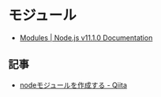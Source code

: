 # モジュール

- [Modules | Node.js v11.1.0 Documentation](https://nodejs.org/dist/latest-v11.x/docs/api/modules.html)

## 記事

- [nodeモジュールを作成する - Qiita](https://qiita.com/hilucky/items/b70e68377cd7bbcdfc0e)
